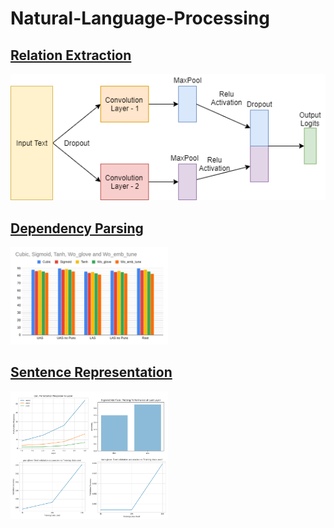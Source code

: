 # Natural-Language-Processing

## [Relation Extraction](https://github.com/adich23/Natural-Language-Processing/tree/master/Relation%20Extraction)

![Model Architecture](https://github.com/adich23/Natural-Language-Processing/blob/master/Relation%20Extraction/data/Architecture.png)

## [Dependency Parsing](https://github.com/adich23/Natural-Language-Processing/tree/master/Dependency%20Parsing)

<img src="https://github.com/adich23/Natural-Language-Processing/blob/master/Dependency%20Parsing/results/results-1.png" width="50%">

## [Sentence Representation](https://github.com/adich23/Natural-Language-Processing/tree/master/Sentence%20Representation)

<img src="https://github.com/adich23/Natural-Language-Processing/blob/master/Sentence%20Representation/plots/nlp-sentence-representation.png" width="50%">
